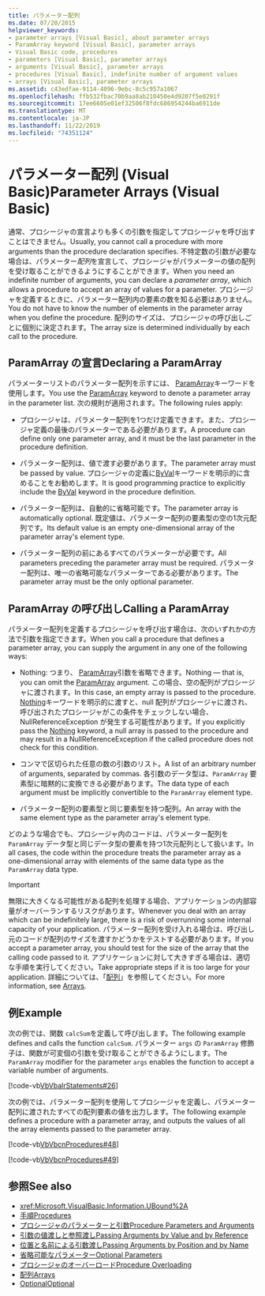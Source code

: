 ```yaml
---
title: パラメーター配列
ms.date: 07/20/2015
helpviewer_keywords:
- parameter arrays [Visual Basic], about parameter arrays
- ParamArray keyword [Visual Basic], parameter arrays
- Visual Basic code, procedures
- parameters [Visual Basic], parameter arrays
- arguments [Visual Basic], parameter arrays
- procedures [Visual Basic], indefinite number of argument values
- arrays [Visual Basic], parameter arrays
ms.assetid: c43edfae-9114-4096-9ebc-8c5c957a1067
ms.openlocfilehash: ffb532fbac70b9aa8ab210450e4d9207f5e0291f
ms.sourcegitcommit: 17ee6605e01ef32506f8fdc686954244ba6911de
ms.translationtype: MT
ms.contentlocale: ja-JP
ms.lasthandoff: 11/22/2019
ms.locfileid: "74351124"
---
```

# <a name="parameter-arrays-visual-basic"></a><span data-ttu-id="6efec-102">パラメーター配列 (Visual Basic)</span><span class="sxs-lookup"><span data-stu-id="6efec-102">Parameter Arrays (Visual Basic)</span></span>
<span data-ttu-id="6efec-103">通常、プロシージャの宣言よりも多くの引数を指定してプロシージャを呼び出すことはできません。</span><span class="sxs-lookup"><span data-stu-id="6efec-103">Usually, you cannot call a procedure with more arguments than the procedure declaration specifies.</span></span> <span data-ttu-id="6efec-104">不特定数の引数が必要な場合は、パラメーター*配列*を宣言して、プロシージャがパラメーターの値の配列を受け取ることができるようにすることができます。</span><span class="sxs-lookup"><span data-stu-id="6efec-104">When you need an indefinite number of arguments, you can declare a *parameter array*, which allows a procedure to accept an array of values for a parameter.</span></span> <span data-ttu-id="6efec-105">プロシージャを定義するときに、パラメーター配列内の要素の数を知る必要はありません。</span><span class="sxs-lookup"><span data-stu-id="6efec-105">You do not have to know the number of elements in the parameter array when you define the procedure.</span></span> <span data-ttu-id="6efec-106">配列のサイズは、プロシージャの呼び出しごとに個別に決定されます。</span><span class="sxs-lookup"><span data-stu-id="6efec-106">The array size is determined individually by each call to the procedure.</span></span>  
  
## <a name="declaring-a-paramarray"></a><span data-ttu-id="6efec-107">ParamArray の宣言</span><span class="sxs-lookup"><span data-stu-id="6efec-107">Declaring a ParamArray</span></span>  
 <span data-ttu-id="6efec-108">パラメーターリストのパラメーター配列を示すには、 [ParamArray](../../../../visual-basic/language-reference/modifiers/paramarray.md)キーワードを使用します。</span><span class="sxs-lookup"><span data-stu-id="6efec-108">You use the [ParamArray](../../../../visual-basic/language-reference/modifiers/paramarray.md) keyword to denote a parameter array in the parameter list.</span></span> <span data-ttu-id="6efec-109">次の規則が適用されます。</span><span class="sxs-lookup"><span data-stu-id="6efec-109">The following rules apply:</span></span>  
  
- <span data-ttu-id="6efec-110">プロシージャは、パラメーター配列を1つだけ定義できます。また、プロシージャ定義の最後のパラメーターである必要があります。</span><span class="sxs-lookup"><span data-stu-id="6efec-110">A procedure can define only one parameter array, and it must be the last parameter in the procedure definition.</span></span>  
  
- <span data-ttu-id="6efec-111">パラメーター配列は、値で渡す必要があります。</span><span class="sxs-lookup"><span data-stu-id="6efec-111">The parameter array must be passed by value.</span></span> <span data-ttu-id="6efec-112">プロシージャの定義に[ByVal](../../../../visual-basic/language-reference/modifiers/byval.md)キーワードを明示的に含めることをお勧めします。</span><span class="sxs-lookup"><span data-stu-id="6efec-112">It is good programming practice to explicitly include the [ByVal](../../../../visual-basic/language-reference/modifiers/byval.md) keyword in the procedure definition.</span></span>  
  
- <span data-ttu-id="6efec-113">パラメーター配列は、自動的に省略可能です。</span><span class="sxs-lookup"><span data-stu-id="6efec-113">The parameter array is automatically optional.</span></span> <span data-ttu-id="6efec-114">既定値は、パラメーター配列の要素型の空の1次元配列です。</span><span class="sxs-lookup"><span data-stu-id="6efec-114">Its default value is an empty one-dimensional array of the parameter array's element type.</span></span>  
  
- <span data-ttu-id="6efec-115">パラメーター配列の前にあるすべてのパラメーターが必要です。</span><span class="sxs-lookup"><span data-stu-id="6efec-115">All parameters preceding the parameter array must be required.</span></span> <span data-ttu-id="6efec-116">パラメーター配列は、唯一の省略可能なパラメーターである必要があります。</span><span class="sxs-lookup"><span data-stu-id="6efec-116">The parameter array must be the only optional parameter.</span></span>  
  
## <a name="calling-a-paramarray"></a><span data-ttu-id="6efec-117">ParamArray の呼び出し</span><span class="sxs-lookup"><span data-stu-id="6efec-117">Calling a ParamArray</span></span>  
 <span data-ttu-id="6efec-118">パラメーター配列を定義するプロシージャを呼び出す場合は、次のいずれかの方法で引数を指定できます。</span><span class="sxs-lookup"><span data-stu-id="6efec-118">When you call a procedure that defines a parameter array, you can supply the argument in any one of the following ways:</span></span>  
  
- <span data-ttu-id="6efec-119">Nothing: つまり、 [ParamArray](../../../../visual-basic/language-reference/modifiers/paramarray.md)引数を省略できます。</span><span class="sxs-lookup"><span data-stu-id="6efec-119">Nothing — that is, you can omit the [ParamArray](../../../../visual-basic/language-reference/modifiers/paramarray.md) argument.</span></span> <span data-ttu-id="6efec-120">この場合、空の配列がプロシージャに渡されます。</span><span class="sxs-lookup"><span data-stu-id="6efec-120">In this case, an empty array is passed to the procedure.</span></span> <span data-ttu-id="6efec-121">[Nothing](../../../../visual-basic/language-reference/nothing.md)キーワードを明示的に渡すと、null 配列がプロシージャに渡され、呼び出されたプロシージャがこの条件をチェックしない場合、NullReferenceException が発生する可能性があります。</span><span class="sxs-lookup"><span data-stu-id="6efec-121">If you explicitly pass the [Nothing](../../../../visual-basic/language-reference/nothing.md) keyword, a null array is passed to the procedure and may result in a NullReferenceException if the called procedure does not check for this condition.</span></span>
  
- <span data-ttu-id="6efec-122">コンマで区切られた任意の数の引数のリスト。</span><span class="sxs-lookup"><span data-stu-id="6efec-122">A list of an arbitrary number of arguments, separated by commas.</span></span> <span data-ttu-id="6efec-123">各引数のデータ型は、`ParamArray` 要素型に暗黙的に変換できる必要があります。</span><span class="sxs-lookup"><span data-stu-id="6efec-123">The data type of each argument must be implicitly convertible to the `ParamArray` element type.</span></span>  
  
- <span data-ttu-id="6efec-124">パラメーター配列の要素型と同じ要素型を持つ配列。</span><span class="sxs-lookup"><span data-stu-id="6efec-124">An array with the same element type as the parameter array's element type.</span></span>  
  
 <span data-ttu-id="6efec-125">どのような場合でも、プロシージャ内のコードは、パラメーター配列を `ParamArray` データ型と同じデータ型の要素を持つ1次元配列として扱います。</span><span class="sxs-lookup"><span data-stu-id="6efec-125">In all cases, the code within the procedure treats the parameter array as a one-dimensional array with elements of the same data type as the `ParamArray` data type.</span></span>  
  
> [!IMPORTANT]
> <span data-ttu-id="6efec-126">無限に大きくなる可能性がある配列を処理する場合、アプリケーションの内部容量がオーバーランするリスクがあります。</span><span class="sxs-lookup"><span data-stu-id="6efec-126">Whenever you deal with an array which can be indefinitely large, there is a risk of overrunning some internal capacity of your application.</span></span> <span data-ttu-id="6efec-127">パラメーター配列を受け入れる場合は、呼び出し元のコードが配列のサイズを渡すかどうかをテストする必要があります。</span><span class="sxs-lookup"><span data-stu-id="6efec-127">If you accept a parameter array, you should test for the size of the array that the calling code passed to it.</span></span> <span data-ttu-id="6efec-128">アプリケーションに対して大きすぎる場合は、適切な手順を実行してください。</span><span class="sxs-lookup"><span data-stu-id="6efec-128">Take appropriate steps if it is too large for your application.</span></span> <span data-ttu-id="6efec-129">詳細については、「[配列](../../../../visual-basic/programming-guide/language-features/arrays/index.md)」を参照してください。</span><span class="sxs-lookup"><span data-stu-id="6efec-129">For more information, see [Arrays](../../../../visual-basic/programming-guide/language-features/arrays/index.md).</span></span>  
  
## <a name="example"></a><span data-ttu-id="6efec-130">例</span><span class="sxs-lookup"><span data-stu-id="6efec-130">Example</span></span>  
 <span data-ttu-id="6efec-131">次の例では、関数 `calcSum`を定義して呼び出します。</span><span class="sxs-lookup"><span data-stu-id="6efec-131">The following example defines and calls the function `calcSum`.</span></span> <span data-ttu-id="6efec-132">パラメーター `args` の `ParamArray` 修飾子は、関数が可変個の引数を受け取ることができるようにします。</span><span class="sxs-lookup"><span data-stu-id="6efec-132">The `ParamArray` modifier for the parameter `args` enables the function to accept a variable number of arguments.</span></span>  
  
 [!code-vb[VbVbalrStatements#26](~/samples/snippets/visualbasic/VS_Snippets_VBCSharp/VbVbalrStatements/VB/Class1.vb#26)]  
  
 <span data-ttu-id="6efec-133">次の例では、パラメーター配列を使用してプロシージャを定義し、パラメーター配列に渡されたすべての配列要素の値を出力します。</span><span class="sxs-lookup"><span data-stu-id="6efec-133">The following example defines a procedure with a parameter array, and outputs the values of all the array elements passed to the parameter array.</span></span>  
  
 [!code-vb[VbVbcnProcedures#48](~/samples/snippets/visualbasic/VS_Snippets_VBCSharp/VbVbcnProcedures/VB/Class1.vb#48)]  
  
 [!code-vb[VbVbcnProcedures#49](~/samples/snippets/visualbasic/VS_Snippets_VBCSharp/VbVbcnProcedures/VB/Class1.vb#49)]  
  
## <a name="see-also"></a><span data-ttu-id="6efec-134">参照</span><span class="sxs-lookup"><span data-stu-id="6efec-134">See also</span></span>

- <xref:Microsoft.VisualBasic.Information.UBound%2A>
- [<span data-ttu-id="6efec-135">手順</span><span class="sxs-lookup"><span data-stu-id="6efec-135">Procedures</span></span>](./index.md)
- [<span data-ttu-id="6efec-136">プロシージャのパラメーターと引数</span><span class="sxs-lookup"><span data-stu-id="6efec-136">Procedure Parameters and Arguments</span></span>](./procedure-parameters-and-arguments.md)
- [<span data-ttu-id="6efec-137">引数の値渡しと参照渡し</span><span class="sxs-lookup"><span data-stu-id="6efec-137">Passing Arguments by Value and by Reference</span></span>](./passing-arguments-by-value-and-by-reference.md)
- [<span data-ttu-id="6efec-138">位置と名前による引数渡し</span><span class="sxs-lookup"><span data-stu-id="6efec-138">Passing Arguments by Position and by Name</span></span>](./passing-arguments-by-position-and-by-name.md)
- [<span data-ttu-id="6efec-139">省略可能なパラメーター</span><span class="sxs-lookup"><span data-stu-id="6efec-139">Optional Parameters</span></span>](./optional-parameters.md)
- [<span data-ttu-id="6efec-140">プロシージャのオーバーロード</span><span class="sxs-lookup"><span data-stu-id="6efec-140">Procedure Overloading</span></span>](./procedure-overloading.md)
- [<span data-ttu-id="6efec-141">配列</span><span class="sxs-lookup"><span data-stu-id="6efec-141">Arrays</span></span>](../../../../visual-basic/programming-guide/language-features/arrays/index.md)
- [<span data-ttu-id="6efec-142">Optional</span><span class="sxs-lookup"><span data-stu-id="6efec-142">Optional</span></span>](../../../../visual-basic/language-reference/modifiers/optional.md)
